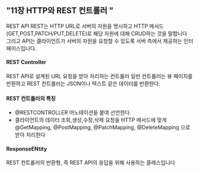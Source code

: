 ## "11장 HTTP와 REST 컨트롤러 " 

REST API
REST는 HTTP URL로 서버의 자원을 명시하고 HTTP 메서드(GET,POST,PATCH/PUT,DELETE)로 해당 자원에 대해 CRUD하는 것을 말합니다
그리고 API는 클라이언트가 서버의 자원을 요청할 수 있도록 서버 측에서 제공하는 인터페이스입니다.

#### REST Controller
REST API로 설계된 URL 요청을 받아 처리하는 컨트롤러
일반 컨트롤러는 뷰 페이지를 반환하고 REST 컨트롤러는 JSON이나 텍스트 같은 데이터를 반환한다.

#### REST 컨트롤러의 특징
- @RESTCONTROLLER 어노테이션을 붙여 선언한다.
- 클라이언트의 데이터 조회,생성,수정,삭제 요청을 HTTP 메서드에 맞게 @GetMapping, @PostMapping, @PatchMapping, @DeleteMapping 으로 받아 처리한다

#### ResponseENtity
REST 컨트롤러의 반환형, 즉 REST API의 응답을 위해 사용하는 클래스입니다

#### 
